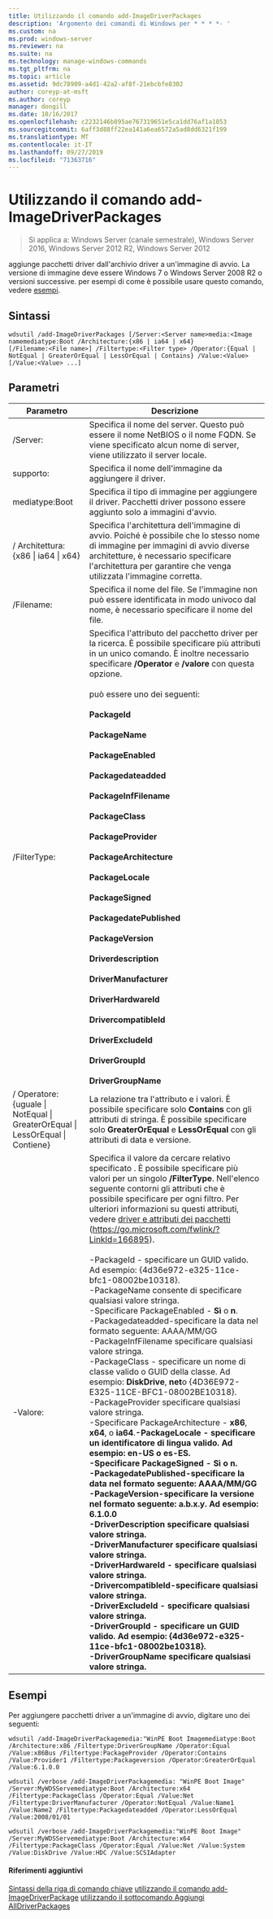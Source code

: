 ```yaml
---
title: Utilizzando il comando add-ImageDriverPackages
description: 'Argomento dei comandi di Windows per * * * *- '
ms.custom: na
ms.prod: windows-server
ms.reviewer: na
ms.suite: na
ms.technology: manage-windows-commands
ms.tgt_pltfrm: na
ms.topic: article
ms.assetid: 9dc78909-a4d1-42a2-af8f-21ebcbfe8302
author: coreyp-at-msft
ms.author: coreyp
manager: dongill
ms.date: 10/16/2017
ms.openlocfilehash: c2232146b895ae767319651e5ca1dd76af1a1853
ms.sourcegitcommit: 6aff3d88ff22ea141a6ea6572a5ad8dd6321f199
ms.translationtype: MT
ms.contentlocale: it-IT
ms.lasthandoff: 09/27/2019
ms.locfileid: "71363716"
---
```

# <a name="using-the-add-imagedriverpackages-command"></a>Utilizzando il comando add-ImageDriverPackages

>Si applica a: Windows Server (canale semestrale), Windows Server 2016, Windows Server 2012 R2, Windows Server 2012

aggiunge pacchetti driver dall'archivio driver a un'immagine di avvio. La versione di immagine deve essere Windows 7 o Windows Server 2008 R2 o versioni successive.
per esempi di come è possibile usare questo comando, vedere [esempi](#BKMK_examples).
## <a name="syntax"></a>Sintassi
```
wdsutil /add-ImageDriverPackages [/Server:<Server name>media:<Image namemediatype:Boot /Architecture:{x86 | ia64 | x64} 
[/Filename:<File name>] /Filtertype:<Filter type> /Operator:{Equal | NotEqual | GreaterOrEqual | LessOrEqual | Contains} /Value:<Value> [/Value:<Value> ...]
```
## <a name="parameters"></a>Parametri

|                                         Parametro                                          |                                                                                                                                                                                                                                                                                                                                                                                                                                                                                                                                                                                                                                                                                                                                                                                                                                                                                                              Descrizione                                                                                                                                                                                                                                                                                                                                                                                                                                                                                                                                                                                                                                                                                                                                                                                                                                                                                                               |
|--------------------------------------------------------------------------------------------|----------------------------------------------------------------------------------------------------------------------------------------------------------------------------------------------------------------------------------------------------------------------------------------------------------------------------------------------------------------------------------------------------------------------------------------------------------------------------------------------------------------------------------------------------------------------------------------------------------------------------------------------------------------------------------------------------------------------------------------------------------------------------------------------------------------------------------------------------------------------------------------------------------------------------------------------------------------------------------------------------------------------------------------------------------------------------------------------------------------------------------------------------------------------------------------------------------------------------------------------------------------------------------------------------------------------------------------------------------------------------------------------------------------------------------------------------------------------------------------------------------------------------------------------------------------------------------------------------------------------------------------------------------------------------------------------------------------------------------------------------------------------------------------------------------------------------------------|
|                                   /Server: <Server name>                                    |                                                                                                                                                                                                                                                                                                                                                                                                                                                                                                                                                                                                                                                                                                                                                                                                                                                 Specifica il nome del server. Questo può essere il nome NetBIOS o il nome FQDN. Se viene specificato alcun nome di server, viene utilizzato il server locale.                                                                                                                                                                                                                                                                                                                                                                                                                                                                                                                                                                                                                                                                                                                                                                                                                                                  |
|                                     supporto: <Image name>                                     |                                                                                                                                                                                                                                                                                                                                                                                                                                                                                                                                                                                                                                                                                                                                                                                                                                                                                         Specifica il nome dell'immagine da aggiungere il driver.                                                                                                                                                                                                                                                                                                                                                                                                                                                                                                                                                                                                                                                                                                                                                                                                                                                                                          |
|                                       mediatype:Boot                                       |                                                                                                                                                                                                                                                                                                                                                                                                                                                                                                                                                                                                                                                                                                                                                                                                                                                                  Specifica il tipo di immagine per aggiungere il driver. Pacchetti driver possono essere aggiunto solo a immagini d'avvio.                                                                                                                                                                                                                                                                                                                                                                                                                                                                                                                                                                                                                                                                                                                                                                                                                                                                   |
|                         / Architettura: {x86 &#124; ia64 &#124; x64}                         |                                                                                                                                                                                                                                                                                                                                                                                                                                                                                                                                                                                                                                                                                                                                                                                                         Specifica l'architettura dell'immagine di avvio. Poiché è possibile che lo stesso nome di immagine per immagini di avvio diverse architetture, è necessario specificare l'architettura per garantire che venga utilizzata l'immagine corretta.                                                                                                                                                                                                                                                                                                                                                                                                                                                                                                                                                                                                                                                                                                                                                                                                          |
|                                   /Filename: <File name>                                    |                                                                                                                                                                                                                                                                                                                                                                                                                                                                                                                                                                                                                                                                                                                                                                                                                                                             Specifica il nome del file. Se l'immagine non può essere identificata in modo univoco dal nome, è necessario specificare il nome del file.                                                                                                                                                                                                                                                                                                                                                                                                                                                                                                                                                                                                                                                                                                                                                                                                                                                              |
|                                 /FilterType: <Filter type>                                  |                                                                                                                                                                                                                                                                                                                                                                                                                                                                                     Specifica l'attributo del pacchetto driver per la ricerca. È possibile specificare più attributi in un unico comando. È inoltre necessario specificare **/Operator** e **/valore** con questa opzione.<br /><br /><Filter type> può essere uno dei seguenti:<br /><br />**PackageId**<br /><br />**PackageName**<br /><br />**PackageEnabled**<br /><br />**Packagedateadded**<br /><br />**PackageInfFilename**<br /><br />**PackageClass**<br /><br />**PackageProvider**<br /><br />**PackageArchitecture**<br /><br />**PackageLocale**<br /><br />**PackageSigned**<br /><br />**PackagedatePublished**<br /><br />**PackageVersion**<br /><br />**Driverdescription**<br /><br />**DriverManufacturer**<br /><br />**DriverHardwareId**<br /><br />**DrivercompatibleId**<br /><br />**DriverExcludeId**<br /><br />**DriverGroupId**<br /><br />**DriverGroupName**                                                                                                                                                                                                                                                                                                                                                                                                                                                                                     |
| / Operatore: {uguale &#124; NotEqual &#124; GreaterOrEqual &#124; LessOrEqual &#124; Contiene} |                                                                                                                                                                                                                                                                                                                                                                                                                                                                                                                                                                                                                                                                                                                                                                                                             La relazione tra l'attributo e i valori. È possibile specificare solo **Contains** con gli attributi di stringa. È possibile specificare solo **GreaterOrEqual** e **LessOrEqual** con gli attributi di data e versione.                                                                                                                                                                                                                                                                                                                                                                                                                                                                                                                                                                                                                                                                                                                                                                                                             |
|                                       -Valore:<Value>                                       | Specifica il valore da cercare relativo specificato <attribute>. È possibile specificare più valori per un singolo **/FilterType**. Nell'elenco seguente contorni gli attributi che è possibile specificare per ogni filtro. Per ulteriori informazioni su questi attributi, vedere [driver e attributi dei pacchetti](https://go.microsoft.com/fwlink/?LinkId=166895) (<https://go.microsoft.com/fwlink/?LinkId=166895>).<br /><br />-PackageId - specificare un GUID valido. Ad esempio: {4d36e972-e325-11ce-bfc1-08002be10318}.<br />-PackageName consente di specificare qualsiasi valore stringa.<br />-Specificare PackageEnabled - **Sì** o **n**.<br />-Packagedateadded-specificare la data nel formato seguente: AAAA/MM/GG<br />-PackageInfFilename specificare qualsiasi valore stringa.<br />-PackageClass - specificare un nome di classe valido o GUID della classe. Ad esempio:  **DiskDrive**, **net**o {4D36E972-E325-11CE-BFC1-08002BE10318}.<br />-PackageProvider specificare qualsiasi valore stringa.<br />-Specificare PackageArchitecture - **x86**,  **x64**, o **ia64**.<b />-PackageLocale - specificare un identificatore di lingua valido. Ad esempio: **en-US** o **es-ES**.<br />-Specificare PackageSigned - **Sì** o **n**.<br />-PackagedatePublished-specificare la data nel formato seguente: AAAA/MM/GG<br />-PackageVersion-specificare la versione nel formato seguente: a.b.x.y. Ad esempio:  6.1.0.0<br />-DriverDescription specificare qualsiasi valore stringa.<br />-DriverManufacturer specificare qualsiasi valore stringa.<br />-DriverHardwareId - specificare qualsiasi valore stringa.<br />-DrivercompatibleId-specificare qualsiasi valore stringa.<br />-DriverExcludeId - specificare qualsiasi valore stringa.<br />-DriverGroupId - specificare un GUID valido. Ad esempio: {4d36e972-e325-11ce-bfc1-08002be10318}.<br />-DriverGroupName specificare qualsiasi valore stringa. |

## <a name="BKMK_examples"></a>Esempi
Per aggiungere pacchetti driver a un'immagine di avvio, digitare uno dei seguenti:
```
wdsutil /add-ImageDriverPackagemedia:"WinPE Boot Imagemediatype:Boot /Architecture:x86 /Filtertype:DriverGroupName /Operator:Equal /Value:x86Bus /Filtertype:PackageProvider /Operator:Contains /Value:Provider1 /Filtertype:Packageversion /Operator:GreaterOrEqual /Value:6.1.0.0
```
```
wdsutil /verbose /add-ImageDriverPackagemedia: "WinPE Boot Image" /Server:MyWDSServemediatype:Boot /Architecture:x64 /Filtertype:PackageClass /Operator:Equal /Value:Net /Filtertype:DriverManufacturer /Operator:NotEqual /Value:Name1 /Value:Name2 /Filtertype:Packagedateadded /Operator:LessOrEqual /Value:2008/01/01
```
```
wdsutil /verbose /add-ImageDriverPackagemedia:"WinPE Boot Image" /Server:MyWDSServemediatype:Boot /Architecture:x64 /Filtertype:PackageClass /Operator:Equal /Value:Net /Value:System /Value:DiskDrive /Value:HDC /Value:SCSIAdapter
```
#### <a name="additional-references"></a>Riferimenti aggiuntivi
[Sintassi della riga di comando chiave](command-line-syntax-key.md)
[utilizzando il comando add-ImageDriverPackage](using-the-add-imagedriverpackage-command.md)
[utilizzando il sottocomando Aggiungi AllDriverPackages](using-the-add-alldriverpackages-subcommand.md)
